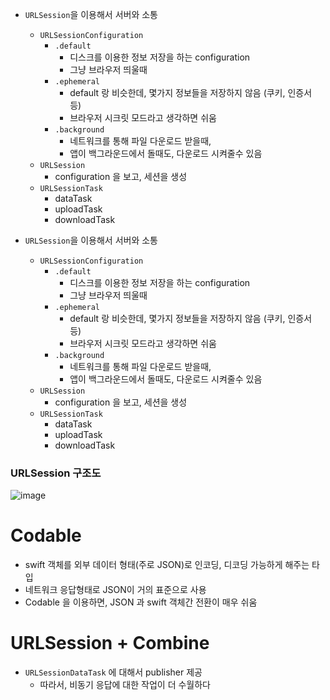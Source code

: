 - `URLSession`을 이용해서 서버와 소통
    - `URLSessionConfiguration`
        - `.default`
            - 디스크를 이용한 정보 저장을 하는 configuration
            - 그냥 브라우저 띄울때
        - `.ephemeral`
            - default 랑 비슷한데, 몇가지 정보들을 저장하지 않음 (쿠키, 인증서 등)
            - 브라우저 시크릿 모드라고 생각하면 쉬움
        - `.background`
            - 네트워크를 통해 파일 다운로드 받을때,
            - 앱이 백그라운드에서 돌때도, 다운로드 시켜줄수 있음
    - `URLSession`
        - configuration 을 보고, 세션을 생성
    - `URLSessionTask`
        - dataTask
        - uploadTask
        - downloadTask

- `URLSession`을 이용해서 서버와 소통
    - `URLSessionConfiguration`
        - `.default`
            - 디스크를 이용한 정보 저장을 하는 configuration
            - 그냥 브라우저 띄울때
        - `.ephemeral`
            - default 랑 비슷한데, 몇가지 정보들을 저장하지 않음 (쿠키, 인증서 등)
            - 브라우저 시크릿 모드라고 생각하면 쉬움
        - `.background`
            - 네트워크를 통해 파일 다운로드 받을때,
            - 앱이 백그라운드에서 돌때도, 다운로드 시켜줄수 있음
    - `URLSession`
        - configuration 을 보고, 세션을 생성
    - `URLSessionTask`
        - dataTask
        - uploadTask
        - downloadTask
        
### URLSession  구조도
    
![image](https://user-images.githubusercontent.com/96224311/175946855-8895b34d-b6c0-4d1b-b866-ea051f45b69b.png)

# Codable
- swift 객체를 외부 데이터 형태(주로 JSON)로 인코딩, 디코딩 가능하게 해주는 타입
- 네트워크 응답형태로 JSON이 거의 표준으로 사용
- Codable 을 이용하면, JSON 과 swift 객체간 전환이 매우 쉬움

# URLSession + Combine
- `URLSessionDataTask` 에 대해서 publisher 제공
    - 따라서, 비동기 응답에 대한 작업이 더 수월하다
